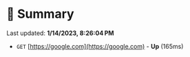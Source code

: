 # 📖 Summary
Last updated: **1/14/2023, 8:26:04 PM**

- `GET` [https://google.com](https://google.com) - **Up** (165ms)
